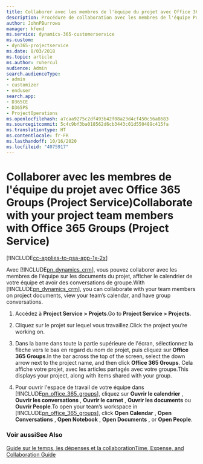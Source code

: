 ```yaml
---
title: Collaborer avec les membres de l'équipe du projet avec Office 365 Groups
description: Procédure de collaboration avec les membres de l'équipe Project Service via Office 365 Groups
author: JohnPBurrows
manager: kfend
ms.service: dynamics-365-customerservice
ms.custom:
- dyn365-projectservice
ms.date: 8/03/2018
ms.topic: article
ms.author: ruhercul
audience: Admin
search.audienceType:
- admin
- customizer
- enduser
search.app:
- D365CE
- D365PS
- ProjectOperations
ms.openlocfilehash: a7caa9275c2df493b42f08a23d4cf450c56a8683
ms.sourcegitcommit: 5c4c9bf3ba018562d6cb3443c01d550489c415fa
ms.translationtype: HT
ms.contentlocale: fr-FR
ms.lasthandoff: 10/16/2020
ms.locfileid: "4075917"
---
```

# <a name="collaborate-with-your-project-team-members-with-office-365-groups-project-service"></a><span data-ttu-id="e8a43-103">Collaborer avec les membres de l'équipe du projet avec Office 365 Groups (Project Service)</span><span class="sxs-lookup"><span data-stu-id="e8a43-103">Collaborate with your project team members with Office 365 Groups (Project Service)</span></span>

[!INCLUDE[cc-applies-to-psa-app-1x-2x](../includes/cc-applies-to-psa-app-1x-2x.md)]

<span data-ttu-id="e8a43-104">Avec [!INCLUDE[pn_dynamics_crm](../includes/pn-dynamics-crm.md)], vous pouvez collaborer avec les membres de l'équipe sur les documents du projet, afficher le calendrier de votre équipe et avoir des conversations de groupe.</span><span class="sxs-lookup"><span data-stu-id="e8a43-104">With [!INCLUDE[pn_dynamics_crm](../includes/pn-dynamics-crm.md)], you can collaborate with your team members on project documents, view your team’s calendar, and have group conversations.</span></span>  
  
1. <span data-ttu-id="e8a43-105">Accédez à **Project Service > Projets**.</span><span class="sxs-lookup"><span data-stu-id="e8a43-105">Go to **Project Service > Projects**.</span></span>  
  
2. <span data-ttu-id="e8a43-106">Cliquez sur le projet sur lequel vous travaillez.</span><span class="sxs-lookup"><span data-stu-id="e8a43-106">Click the project you’re working on.</span></span>  
  
3. <span data-ttu-id="e8a43-107">Dans la barre dans toute la partie supérieure de l'écran, sélectionnez la flèche vers le bas en regard du nom de projet, puis cliquez sur **Office 365 Groups**.</span><span class="sxs-lookup"><span data-stu-id="e8a43-107">In the bar across the top of the screen, select the down arrow next to the project name, and then click **Office 365 Groups**.</span></span> <span data-ttu-id="e8a43-108">Cela affiche votre projet, avec les articles partagés avec votre groupe.</span><span class="sxs-lookup"><span data-stu-id="e8a43-108">This displays your project, along with items shared with your group.</span></span>  
  
4. <span data-ttu-id="e8a43-109">Pour ouvrir l'espace de travail de votre équipe dans [!INCLUDE[pn_office_365_groups](../includes/pn-office-365-groups.md)], cliquez sur **Ouvrir le calendrier** , **Ouvrir les conversations** , **Ouvrir le carnet** , **Ouvrir les documents** ou **Ouvrir People**.</span><span class="sxs-lookup"><span data-stu-id="e8a43-109">To open your team’s workspace in [!INCLUDE[pn_office_365_groups](../includes/pn-office-365-groups.md)], click **Open Calendar** , **Open Conversations** , **Open Notebook** , **Open Documents** , or **Open People**.</span></span>  
  
### <a name="see-also"></a><span data-ttu-id="e8a43-110">Voir aussi</span><span class="sxs-lookup"><span data-stu-id="e8a43-110">See Also</span></span>  
 [<span data-ttu-id="e8a43-111">Guide sur le temps, les dépenses et la collaboration</span><span class="sxs-lookup"><span data-stu-id="e8a43-111">Time, Expense, and Collaboration Guide</span></span>](../psa/time-expense-collaboration-guide.md)
